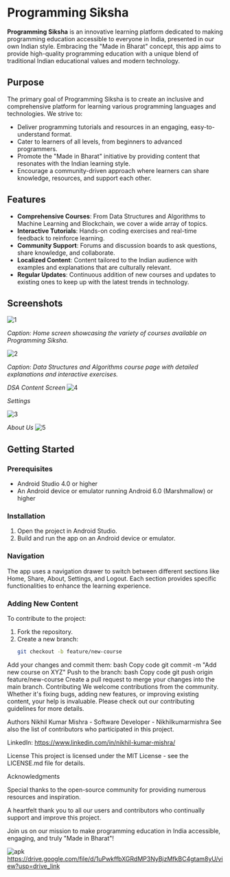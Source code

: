 # Programming Siksha

**Programming Siksha** is an innovative learning platform dedicated to making programming education accessible to everyone in India, presented in our own Indian style. Embracing the "Made in Bharat" concept, this app aims to provide high-quality programming education with a unique blend of traditional Indian educational values and modern technology.

## Purpose

The primary goal of Programming Siksha is to create an inclusive and comprehensive platform for learning various programming languages and technologies. We strive to:

- Deliver programming tutorials and resources in an engaging, easy-to-understand format.
- Cater to learners of all levels, from beginners to advanced programmers.
- Promote the "Made in Bharat" initiative by providing content that resonates with the Indian learning style.
- Encourage a community-driven approach where learners can share knowledge, resources, and support each other.

## Features

- **Comprehensive Courses**: From Data Structures and Algorithms to Machine Learning and Blockchain, we cover a wide array of topics.
- **Interactive Tutorials**: Hands-on coding exercises and real-time feedback to reinforce learning.
- **Community Support**: Forums and discussion boards to ask questions, share knowledge, and collaborate.
- **Localized Content**: Content tailored to the Indian audience with examples and explanations that are culturally relevant.
- **Regular Updates**: Continuous addition of new courses and updates to existing ones to keep up with the latest trends in technology.

## Screenshots

![1](https://github.com/Nikhilkumarmishra/Learn_Programing_App/assets/87891556/8e2f00c3-c37f-4134-8b4e-7c4c439bf27a)

*Caption: Home screen showcasing the variety of courses available on Programming Siksha.*

![2](https://github.com/Nikhilkumarmishra/Learn_Programing_App/assets/87891556/a86b4fd7-553e-4489-aab8-3747562eb0ee)

*Caption: Data Structures and Algorithms course page with detailed explanations and interactive exercises.*

*DSA Content Screen*
![4](https://github.com/Nikhilkumarmishra/Learn_Programing_App/assets/87891556/2dcb2678-4a98-43b2-8ea0-04f1facca02f)

*Settings*

![3](https://github.com/Nikhilkumarmishra/Learn_Programing_App/assets/87891556/e12f11f2-1d3e-4278-93d0-a23489d93560)

*About Us*
![5](https://github.com/Nikhilkumarmishra/Learn_Programing_App/assets/87891556/fe48731e-a3cb-4261-902e-a284e2698c50)


## Getting Started

### Prerequisites

- Android Studio 4.0 or higher
- An Android device or emulator running Android 6.0 (Marshmallow) or higher

### Installation

1. Open the project in Android Studio.
2. Build and run the app on an Android device or emulator.

### Navigation

The app uses a navigation drawer to switch between different sections like Home, Share, About, Settings, and Logout. Each section provides specific functionalities to enhance the learning experience.

### Adding New Content

To contribute to the project:

1. Fork the repository.
2. Create a new branch:
   ```bash
   git checkout -b feature/new-course
Add your changes and commit them:
bash
Copy code
git commit -m "Add new course on XYZ"
Push to the branch:
bash
Copy code
git push origin feature/new-course
Create a pull request to merge your changes into the main branch.
Contributing
We welcome contributions from the community. Whether it's fixing bugs, adding new features, or improving existing content, your help is invaluable. Please check out our contributing guidelines for more details.

Authors
Nikhil Kumar Mishra - Software Developer - Nikhilkumarmishra 
See also the list of contributors who participated in this project.

LinkedIn: https://www.linkedin.com/in/nikhil-kumar-mishra/

License
This project is licensed under the MIT License - see the LICENSE.md file for details.

Acknowledgments

Special thanks to the open-source community for providing numerous resources and inspiration.

A heartfelt thank you to all our users and contributors who continually support and improve this project.

Join us on our mission to make programming education in India accessible, engaging, and truly "Made in Bharat"!


![apk](https://github.com/Nikhilkumarmishra/Learn_Programing_App/assets/87891556/ee630fff-8c94-42cc-bebc-473c20a4c6a9)
https://drive.google.com/file/d/1uPwkffbXGRdMP3NyBjzMfkBC4gtam8yU/view?usp=drive_link

